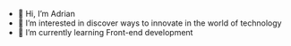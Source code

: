 - 👋 Hi, I’m Adrian
- 👀 I’m interested in discover ways to innovate in the world of technology
- 🌱 I’m currently learning Front-end development

<!---
AdrianS-rge/AdrianS-rge is a ✨ special ✨ repository because its `README.md` (this file) appears on your GitHub profile.
You can click the Preview link to take a look at your changes.
--->
